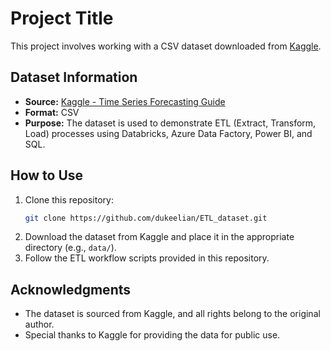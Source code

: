 # Project Title

This project involves working with a CSV dataset downloaded from [Kaggle](https://www.kaggle.com/).

## Dataset Information

- **Source:** [Kaggle - Time Series Forecasting Guide](https://www.kaggle.com/code/ankumagawa/time-series-forecast-a-comprehensive-guide)
- **Format:** CSV
- **Purpose:** The dataset is used to demonstrate ETL (Extract, Transform, Load) processes using Databricks, Azure Data Factory, Power BI, and SQL.

## How to Use

1. Clone this repository:
   ```bash
   git clone https://github.com/dukeelian/ETL_dataset.git
   ```
2. Download the dataset from Kaggle and place it in the appropriate directory (e.g., `data/`).
3. Follow the ETL workflow scripts provided in this repository.

## Acknowledgments

- The dataset is sourced from Kaggle, and all rights belong to the original author.
- Special thanks to Kaggle for providing the data for public use.




